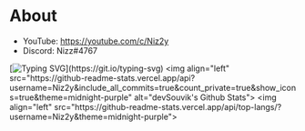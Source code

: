 # About
- YouTube: https://youtube.com/c/Niz2y
- Discord: Nizz#4767

[![Typing SVG](https://readme-typing-svg.herokuapp.com?size=15&color=653FF7&lines=Nizzy%234767;Credit+me+if+you+do+skid+from+my+profile.)](https://git.io/typing-svg)
<img align="left" src="https://github-readme-stats.vercel.app/api?username=Niz2y&include_all_commits=true&count_private=true&show_icons=true&theme=midnight-purple" alt="devSouvik's Github Stats"> 
<img align="left" src="https://github-readme-stats.vercel.app/api/top-langs/?username=Niz2y&theme=midnight-purple">
